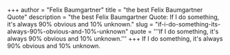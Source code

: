 +++
author = "Felix Baumgartner"
title = "the best Felix Baumgartner Quote"
description = "the best Felix Baumgartner Quote: If I do something, it's always 90% obvious and 10% unknown."
slug = "if-i-do-something-its-always-90%-obvious-and-10%-unknown"
quote = '''If I do something, it's always 90% obvious and 10% unknown.'''
+++
If I do something, it's always 90% obvious and 10% unknown.

